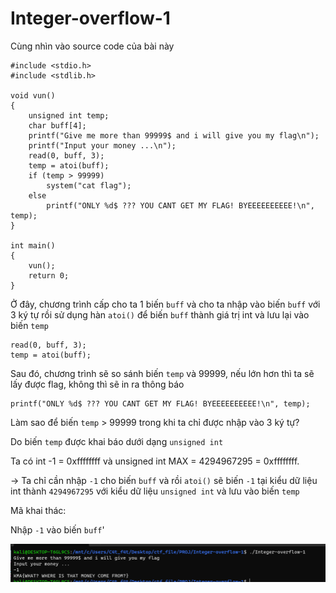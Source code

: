 # Integer-overflow-1

Cùng nhìn vào source code của bài này 

```
#include <stdio.h>
#include <stdlib.h>

void vun()
{
    unsigned int temp;
    char buff[4];
    printf("Give me more than 99999$ and i will give you my flag\n");
    printf("Input your money ...\n");
    read(0, buff, 3);
    temp = atoi(buff);
    if (temp > 99999)
        system("cat flag");
    else
        printf("ONLY %d$ ??? YOU CANT GET MY FLAG! BYEEEEEEEEEE!\n", temp);
}

int main()
{
    vun();
    return 0;
}

```

Ở đây, chương trình cấp cho ta 1 biến `buff` và cho ta nhập vào biến `buff` với 3 ký tự rồi sử dụng hàn `atoi()` để biến `buff` thành giá trị int và lưu lại vào biến `temp`

```
read(0, buff, 3);
temp = atoi(buff);
```

Sau đó, chương trình sẽ so sánh biến `temp` và 99999, nếu lớn hơn thì ta sẽ lấy được flag, không thì sẽ in ra thông báo 

```
printf("ONLY %d$ ??? YOU CANT GET MY FLAG! BYEEEEEEEEEE!\n", temp);
```

Làm sao để biến `temp` > 99999 trong khi ta chỉ được nhập vào 3 ký tự?

Do biến `temp` được khai báo dưới dạng `unsigned int`

Ta có int -1 = 0xffffffff và unsigned int MAX = 4294967295 = 0xffffffff.

-> Ta chỉ cần nhập `-1` cho biến `buff` và rồi `atoi()` sẽ biến `-1` tại kiểu dữ liệu int  thành `4294967295` với kiểu dữ liệu `unsigned int` và lưu vào biến `temp` 

Mã khai thác:
 
Nhập `-1` vào biến `buff`'

![flag.png](images/flag.png)
